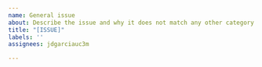 ```yaml
---
name: General issue
about: Describe the issue and why it does not match any other category
title: "[ISSUE]"
labels: ''
assignees: jdgarciauc3m

---
```



